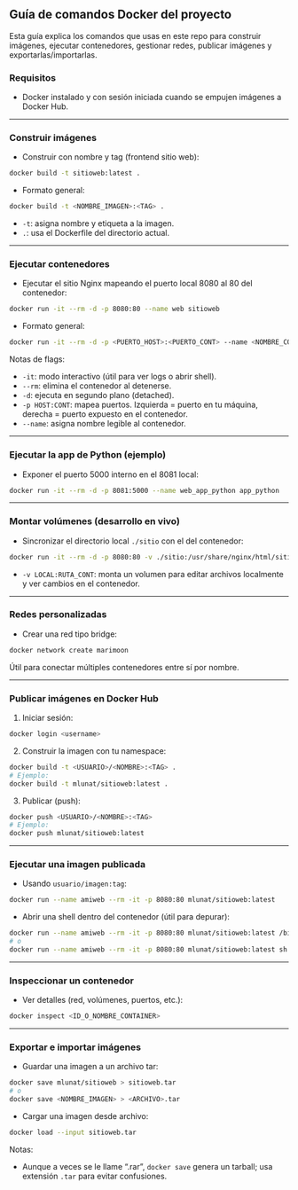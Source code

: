 ## Guía de comandos Docker del proyecto

Esta guía explica los comandos que usas en este repo para construir imágenes, ejecutar contenedores, gestionar redes, publicar imágenes y exportarlas/importarlas.

### Requisitos

- Docker instalado y con sesión iniciada cuando se empujen imágenes a Docker Hub.

---

### Construir imágenes

- Construir con nombre y tag (frontend sitio web):

```bash
docker build -t sitioweb:latest .
```

- Formato general:

```bash
docker build -t <NOMBRE_IMAGEN>:<TAG> .
```

- `-t`: asigna nombre y etiqueta a la imagen.
- `.`: usa el Dockerfile del directorio actual.

---

### Ejecutar contenedores

- Ejecutar el sitio Nginx mapeando el puerto local 8080 al 80 del contenedor:

```bash
docker run -it --rm -d -p 8080:80 --name web sitioweb
```

- Formato general:

```bash
docker run -it --rm -d -p <PUERTO_HOST>:<PUERTO_CONT> --name <NOMBRE_CONTAINER> <NOMBRE_IMAGEN>
```

Notas de flags:

- `-it`: modo interactivo (útil para ver logs o abrir shell).
- `--rm`: elimina el contenedor al detenerse.
- `-d`: ejecuta en segundo plano (detached).
- `-p HOST:CONT`: mapea puertos. Izquierda = puerto en tu máquina, derecha = puerto expuesto en el contenedor.
- `--name`: asigna nombre legible al contenedor.

---

### Ejecutar la app de Python (ejemplo)

- Exponer el puerto 5000 interno en el 8081 local:

```bash
docker run -it --rm -d -p 8081:5000 --name web_app_python app_python
```

---

### Montar volúmenes (desarrollo en vivo)

- Sincronizar el directorio local `./sitio` con el del contenedor:

```bash
docker run -it --rm -d -p 8080:80 -v ./sitio:/usr/share/nginx/html/sitio --name web sitioweb
```

- `-v LOCAL:RUTA_CONT`: monta un volumen para editar archivos localmente y ver cambios en el contenedor.

---

### Redes personalizadas

- Crear una red tipo bridge:

```bash
docker network create marimoon
```

Útil para conectar múltiples contenedores entre sí por nombre.

---

### Publicar imágenes en Docker Hub

1. Iniciar sesión:

```bash
docker login <username>
```

2. Construir la imagen con tu namespace:

```bash
docker build -t <USUARIO>/<NOMBRE>:<TAG> .
# Ejemplo:
docker build -t mlunat/sitioweb:latest .
```

3. Publicar (push):

```bash
docker push <USUARIO>/<NOMBRE>:<TAG>
# Ejemplo:
docker push mlunat/sitioweb:latest
```

---

### Ejecutar una imagen publicada

- Usando `usuario/imagen:tag`:

```bash
docker run --name amiweb --rm -it -p 8080:80 mlunat/sitioweb:latest
```

- Abrir una shell dentro del contenedor (útil para depurar):

```bash
docker run --name amiweb --rm -it -p 8080:80 mlunat/sitioweb:latest /bin/bash
# o
docker run --name amiweb --rm -it -p 8080:80 mlunat/sitioweb:latest sh
```

---

### Inspeccionar un contenedor

- Ver detalles (red, volúmenes, puertos, etc.):

```bash
docker inspect <ID_O_NOMBRE_CONTAINER>
```

---

### Exportar e importar imágenes

- Guardar una imagen a un archivo tar:

```bash
docker save mlunat/sitioweb > sitioweb.tar
# o
docker save <NOMBRE_IMAGEN> > <ARCHIVO>.tar
```

- Cargar una imagen desde archivo:

```bash
docker load --input sitioweb.tar
```

Notas:

- Aunque a veces se le llame “.rar”, `docker save` genera un tarball; usa extensión `.tar` para evitar confusiones.
